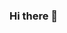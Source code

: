 ### Hi there 👋
<!--
**MohamedSalahAlMohammadi/mohamedsalahalmohammadi** is a ✨ _special_ ✨ repository because its `README.md` (this file) appears on your GitHub profile.
### Hi there, I'm MohamedSalahAlMohammadi
[![Linkedin: 
## I'm a Python  , Data Scientist & 
- 👨‍💻 Data Scientist  
-------
### Languages and Tools:
